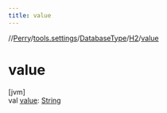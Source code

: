 ```yaml
---
title: value
---
```

//[Perry](../../../../index.html)/[tools.settings](../../index.html)/[DatabaseType](../index.html)/[H2](index.html)/[value](value.html)



# value



[jvm]\
val [value](value.html): [String](https://kotlinlang.org/api/latest/jvm/stdlib/kotlin/-string/index.html)




